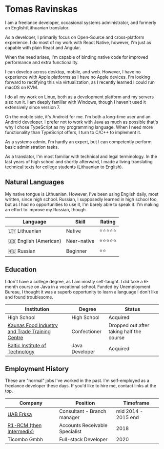 # Tomas Ravinskas

I am a freelance developer, occasional systems administrator, and formerly an
English/Lithuanian translator.

As a developer, I primarily focus on Open-Source and cross-platform experience. I do most of my work with React Native,
however, I'm just as capable with plain React and Angular.

When the need arises, I'm capable of binding native code for
improved performance and extra functionality.

I can develop across desktop, mobile, and web.
However, I have no experience with Apple platforms as I have no Apple devices. I'm looking forward to rectifying this via virtualization, as I recently learned I could run macOS on KVM.

I do all my work on Linux, both as a development platform and
my servers also run it. I am deeply familiar with Windows, though
I haven't used it extensively since version 7.

On the mobile side, it's Android for me. I'm both a long-time user and an Android developer. I prefer not to work with Java as much as possible that's why I chose TypeScript as my programming language. When I need more functionality than TypeScript offers, I turn to C/C++ to implement it.

As a systems admin, I'm hardly an expert, but I can competently
perform basic administration tasks.

As a translator, I'm most familiar with technical and legal terminology. In the last years of high school and shortly afterward, I made a living translating technical texts for college students (Lithuanian to English).

## Natural Languages

My native tongue is Lithuanian. However, I've been using English daily, most written,
since high school. Russian, I supposedly learned in high school too, but as I had no opportunities
to use it, I'm barely able to speak it. I'm making an effort to improve my Russian, though.

Language | Skill | Rating
---|---|---
🇱🇹 Lithuanian | Native | ⭐⭐⭐⭐⭐
🇺🇸 English (American) | Near-native | ⭐⭐⭐⭐⭐
🇷🇺 Russian | Beginner | ⭐⭐

## Education

I don't have a college degree, as I am mostly self-taught. I did take a 6-month course on Java in a vocational school. Funded by Unemployment Bureau, I thought it was a superb opportunity to learn a language I don't like and found troublesome.

Institution | Degree | Status
---|---|---
High School | High School | Acquired
[Kaunas Food Industry and Trade Training Centre](https://www.mpcentras.lt/) | Confectioner | Dropped out after taking half the course
[Baltic Institute of Technology](https://bit.lt/) | Java Developer | Acquired

## Employment History

These are "normal" jobs I've worked in the past.
I'm self-employed as a freelance developer these days. If you'd like to hire me, contact links at the top.

Company | Position | Timeframe
---|---|---
[UAB Erksa](http://www.erksa.lt/) | Consultant - Branch manager | mid 2014 - 2015 end
[R1-RCM (then Intermedix)](https://www.r1rcm.com/) | Accounts Receivable Specialist | 2018
Ticombo Gmbh | Full-stack Developer | 2020
